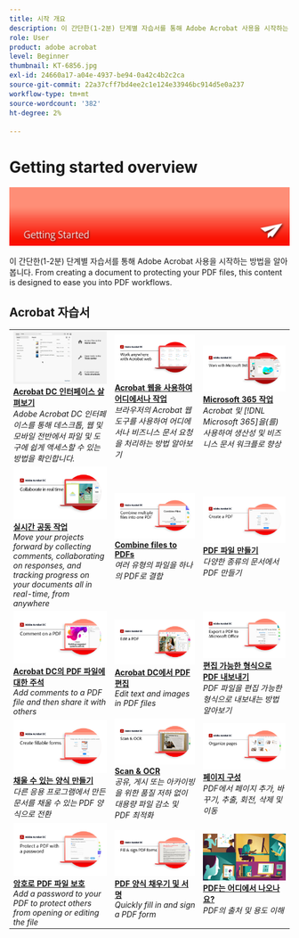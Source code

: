 ```yaml
---
title: 시작 개요
description: 이 간단한(1-2분) 단계별 자습서를 통해 Adobe Acrobat 사용을 시작하는 방법 알아보기
role: User
product: adobe acrobat
level: Beginner
thumbnail: KT-6856.jpg
exl-id: 24660a17-a04e-4937-be94-0a42c4b2c2ca
source-git-commit: 22a37cff7bd4ee2c1e124e33946bc914d5e0a237
workflow-type: tm+mt
source-wordcount: '382'
ht-degree: 2%

---
```


# Getting started overview

![Acrobat 시작 이미지](../assets/Hero-GettingStarted.png)

이 간단한(1-2분) 단계별 자습서를 통해 Adobe Acrobat 사용을 시작하는 방법을 알아봅니다. From creating a document to protecting your PDF files, this content is designed to ease you into PDF workflows.

## Acrobat 자습서

<table style="table-layout:fixed">
<tr>
  <td>
    <a href="get-to-know-the-acrobat-dc-interface.md">
      <img alt="Acrobat DC 인터페이스 알아보기" src="../assets/Interface.jpg" />
    </a>
    <div>
    <a href="get-to-know-the-acrobat-dc-interface.md"><strong>Acrobat DC 인터페이스 살펴보기</strong></a>
    </div>
    <em>Adobe Acrobat DC 인터페이스를 통해 데스크톱, 웹 및 모바일 전반에서 파일 및 도구에 쉽게 액세스할 수 있는 방법을 확인합니다.</em>
    <br>
  </td>
  <td>
    <a href="acrobatweb.md">
      <img alt="Acrobat 웹을 사용하여 어디에서나 작업" src="../assets/Acrobatweb_1280.png" />
    </a>
    <div>
    <a href="acrobatweb.md"><strong>Acrobat 웹을 사용하여 어디에서나 작업</strong></a>
    </div>
    <em>브라우저의 Acrobat 웹 도구를 사용하여 어디에서나 비즈니스 문서 요청을 처리하는 방법 알아보기</em>
    <br>
  </td>
  <td>
    <a href="../integrate/integrate-overview.md#microsoft">
      <img alt="Microsoft 365 작업" src="../assets/WorkMicrosoft365_1280.png" />
    </a>
    <div>
     <a href="../integrate/integrate-overview.md#microsoft"><strong>Microsoft 365 작업</strong></a>
    </div>
    <em>Acrobat 및 [!DNL Microsoft 365]을(를) 사용하여 생산성 및 비즈니스 문서 워크플로 향상</em>
    <br>
  </td>
</tr>
<tr>
   <td>
    <a href="collaborate.md">
      <img alt="Collaborate in real time" src="../assets/Collaborate_1280.png" />
    </a>
    <div>
     <a href="collaborate.md"><strong>실시간 공동 작업</strong></a>
    </div>
    <em>Move your projects forward by collecting comments, collaborating on responses, and tracking progress on your documents all in real-time, from anywhere</em>
    <br>
  </td>
  <td>
    <a href="combine-to-pdf.md">
      <img alt="파일을 PDF로 결합" src="../assets/Combine.jpg" />
    </a>
    <div>
     <a href="combine-to-pdf.md"><strong>Combine files to PDFs</strong></a>
    </div>
    <em>여러 유형의 파일을 하나의 PDF로 결합</em>
    <br>
  </td>
  <td>
    <a href="create-pdf.md">
      <img alt="PDF 파일 만들기" src="../assets/Create.jpg" />
    </a>
    <div>
    <a href="create-pdf.md"><strong>PDF 파일 만들기</strong></a>
    </div>
    <em>다양한 종류의 문서에서 PDF 만들기</em>
    <br>
  </td>
</tr>
<tr>
  <td>
    <a href="comment-on-pdf-files.md">
      <img alt="Acrobat DC의 PDF 파일에 대한 주석" src="../assets/Comment.jpg" />
    </a>
    <div>
    <a href="comment-on-pdf-files.md"><strong>Acrobat DC의 PDF 파일에 대한 주석</strong></a>
    </div>
    <em>Add comments to a PDF file and then share it with others</em>
    <br>
  </td>
  <td>
    <a href="edit-pdf.md">
      <img alt="Acrobat DC에서 PDF 편집" src="../assets/Edit.jpg" />
    </a>
    <div>
    <a href="edit-pdf.md"><strong>Acrobat DC에서 PDF 편집</strong></a>
    </div>
    <em>Edit text and images in PDF files</em>
    <br>
  </td>
   <td>
    <a href="export-pdf.md">
      <img alt="편집 가능한 형식으로 PDF 내보내기" src="../assets/Export.jpg" />
    </a>
    <div>
    <a href="export-pdf.md"><strong>편집 가능한 형식으로 PDF 내보내기</strong></a>
    </div>
    <em>PDF 파일을 편집 가능한 형식으로 내보내는 방법 알아보기</em>
    <br>
  </td>
</tr>
<tr>
  <td>
    <a href="create-fillable-forms.md">
      <img alt="Create fillable forms" src="../assets/Form.jpg" />
    </a>
    <div>
    <a href="create-fillable-forms.md"><strong>채울 수 있는 양식 만들기</strong></a>
    </div>
    <em>다른 응용 프로그램에서 만든 문서를 채울 수 있는 PDF 양식으로 전환</em>
    <br>
  </td>
  <td>
    <a href="scan-and-ocr.md">
      <img alt="스캔 및 OCR" src="../assets/Scan.jpg" />
    </a>
    <div>
    <a href="scan-and-ocr.md"><strong>Scan &amp; OCR</strong></a>
    </div>
    <em>공유, 게시 또는 아카이빙을 위한 품질 저하 없이 대용량 파일 감소 및 PDF 최적화</em>
    <br>
  </td>
  <td>
    <a href="organize.md">
      <img alt="페이지 구성" src="../assets/Organize.jpg" />
    </a>
    <div>
    <a href="organize.md"><strong>페이지 구성</strong></a>
    </div>
    <em>PDF에서 페이지 추가, 바꾸기, 추출, 회전, 삭제 및 이동</em>
    <br>
  </td>
</tr>
<tr>
  <td>
    <a href="password-protect.md">
      <img alt="암호로 PDF 파일 보호" src="../assets/Protect.jpg" />
    </a>
    <div>
    <a href="password-protect.md"><strong>암호로 PDF 파일 보호</strong></a>
    </div>
    <em>Add a password to your PDF to protect others from opening or editing the file</em>
    <br>
  </td>
  <td>
    <a href="fill-and-sign.md">
      <img alt="PDF 양식 채우기 및 서명" src="../assets/FillSign.jpg" />
    </a>
    <div>
    <a href="fill-and-sign.md"><strong>PDF 양식 채우기 및 서명</strong></a>
    </div>
    <em>Quickly fill in and sign a PDF form</em>
    <br>
  </td>
  <td>
    <a href="where-do-pdfs-come-from.md">
      <img alt="PDF는 어디에서 나오나요?" src="../assets/WherePDFs.jpg" />
    </a>
    <div>
    <a href="where-do-pdfs-come-from.md"><strong>PDF는 어디에서 나오나요?</strong></a>
    </div>
    <em>PDF의 출처 및 용도 이해</em>
    <br>
  </td>
</tr>
</table>
